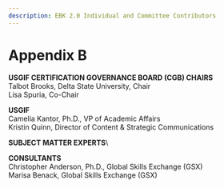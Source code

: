 ```yaml
---
description: EBK 2.0 Individual and Committee Contributors
---
```


# Appendix B

**USGIF CERTIFICATION GOVERNANCE BOARD (CGB) CHAIRS** \
Talbot Brooks, Delta State University, Chair \
Lisa Spuria, Co-Chair

**USGIF**\
Camelia Kantor, Ph.D., VP of Academic Affairs \
Kristin Quinn, Director of Content & Strategic Communications

**SUBJECT MATTER EXPERTS**\




**CONSULTANTS**\
Christopher Anderson, Ph.D., Global Skills Exchange (GSX) \
Marisa Benack, Global Skills Exchange (GSX)
